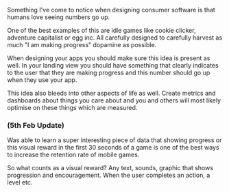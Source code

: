 Something I've come to notice when designing consumer software is that humans love seeing numbers go up.

One of the best examples of this are idle games like cookie clicker, adventure capitalist or egg inc. All carefully designed to carefully harvest as much "I am making progress" dopamine as possible.

When designing your apps you should make sure this idea is present as well. In your landing view you should have something that clearly indicates to the user that they are making progress and this number should go up when they use your app.

This idea also bleeds into other aspects of life as well. Create metrics and dashboards about things you care about and you and others will most likely optimise on these things which are measured.

### (5th Feb Update)
Was able to learn a super interesting piece of data that showing progress or this visual reward in the first 30 seconds of a game is one of the best ways to increase the retention rate of mobile games.

So what counts as a visual reward? Any text, sounds, graphic that shows progression and encouragement. When the user completes an action, a level etc.